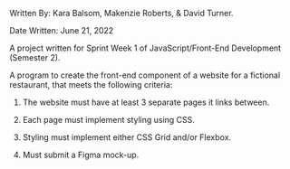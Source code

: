 Written By: Kara Balsom, Makenzie Roberts, & David Turner.

Date Written: June 21, 2022

A project written for Sprint Week 1 of JavaScript/Front-End Development (Semester 2).

A program to create the front-end component of a website for a fictional restaurant, that meets the following criteria:

1) The website must have at least 3 separate pages it links between.

2) Each page must implement styling using CSS.

3) Styling must implement either CSS Grid and/or Flexbox.

4) Must submit a Figma mock-up.
